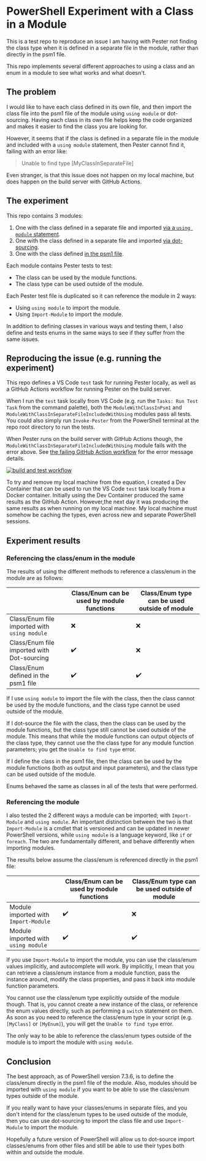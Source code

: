 # PowerShell Experiment with a Class in a Module

This is a test repo to reproduce an issue I am having with Pester not finding the class type when it is defined in a separate file in the module, rather than directly in the psm1 file.

This repo implements several different approaches to using a class and an enum in a module to see what works and what doesn't.

## The problem

I would like to have each class defined in its own file, and then import the class file into the psm1 file of the module using `using module` or dot-sourcing.
Having each class in its own file helps keep the code organized and makes it easier to find the class you are looking for.

However, it seems that if the class is defined in a separate file in the module and included with a `using module` statement, then Pester cannot find it, failing with an error like:

> Unable to find type [MyClassInSeparateFile]

Even stranger, is that this issue does not happen on my local machine, but does happen on the build server with GitHub Actions.

## The experiment

This repo contains 3 modules:

1. One with the class defined in a separate file and imported [via a `using module` statement](/src/ModuleWithClassInSeparateFileIncludedWithUsing/ModuleWithClassInSeparateFileIncludedWithUsing.psm1).
1. One with the class defined in a separate file and imported [via dot-sourcing](/src/ModuleWithClassInSeparateFileIncludedWithDotSourcing/ModuleWithClassInSeparateFileIncludedWithDotSourcing.psm1).
1. One with the class defined [in the psm1 file](/src/ModuleWithClassInPsm1/ModuleWithClassInPsm1.psm1).

Each module contains Pester tests to test:

- The class can be used by the module functions.
- The class type can be used outside of the module.

Each Pester test file is duplicated so it can reference the module in 2 ways:

- Using `using module` to import the module.
- Using `Import-Module` to import the module.

In addition to defining classes in various ways and testing them, I also define and tests enums in the same ways to see if they suffer from the same issues.

## Reproducing the issue (e.g. running the experiment)

This repo defines a VS Code `test` task for running Pester locally, as well as a GitHub Actions workflow for running Pester on the build server.

When I run the `test` task locally from VS Code (e.g. run the `Tasks: Run Test Task` from the command palette), both the `ModuleWithClassInPsm1` and `ModuleWithClassInSeparateFileIncludedWithUsing` modules pass all tests.
You could also simply run `Invoke-Pester` from the PowerShell terminal at the repo root directory to run the tests.

When Pester runs on the build server with GitHub Actions though, the `ModuleWithClassInSeparateFileIncludedWithUsing` module fails with the error above.
See [the failing GitHub Action workflow](https://github.com/deadlydog/PowerShell.Experiment.ClassInModule/actions/workflows/build-and-test-powershell-module.yml) for the error message details.

[![build and test workflow](https://github.com/deadlydog/PowerShell.Experiment.ClassInModule/actions/workflows/build-and-test-powershell-module.yml/badge.svg)](https://github.com/deadlydog/PowerShell.Experiment.ClassInModule/actions/workflows/build-and-test-powershell-module.yml)

To try and remove my local machine from the equation, I created a Dev Container that can be used to run the VS Code `test` task locally from a Docker container.
Initially using the Dev Container produced the same results as the GitHub Action.
However,the next day it was producing the same results as when running on my local machine.
My local machine must somehow be caching the types, even across new and separate PowerShell sessions.

## Experiment results

### Referencing the class/enum in the module

The results of using the different methods to reference a class/enum in the module are as follows:

|                                              | Class/Enum can be used by module functions | Class/Enum type can be used outside of module |
| -------------------------------------------- | ------------------------------------------ | --------------------------------------------- |
| Class/Enum file imported with `using module` | ❌                                         | ❌                                            |
| Class/Enum file imported with Dot-sourcing   | ✔️                                         | ❌                                            |
| Class/Enum defined in the psm1 file          | ✔️                                         | ✔️                                            |

If I use `using module` to import the file with the class, then the class cannot be used by the module functions, and the class type cannot be used outside of the module.

If I dot-source the file with the class, then the class can be used by the module functions, but the class type still cannot be used outside of the module.
This means that while the module functions can output objects of the class type, they cannot use the the class type for any module function parameters; you get the `Unable to find type` error.

If I define the class in the psm1 file, then the class can be used by the module functions (both as output and input parameters), and the class type can be used outside of the module.

Enums behaved the same as classes in all of the tests that were performed.

### Referencing the module

I also tested the 2 different ways a module can be imported; with `Import-Module` and `using module`.
An important distinction between the two is that `Import-Module` is a cmdlet that is versioned and can be updated in newer PowerShell versions, while `using module` is a language keyword, like `if` or `foreach`.
The two are fundamentally different, and behave differently when importing modules.

The results below assume the class/enum is referenced directly in the psm1 file:

|                                      | Class/Enum can be used by module functions | Class/Enum type can be used outside of module |
| ------------------------------------ | ------------------------------------------ | --------------------------------------------- |
| Module imported with `Import-Module` | ✔️                                         | ❌                                           |
| Module imported with `using module`  | ✔️                                         | ✔️                                           |

If you use `Import-Module` to import the module, you can use the class/enum values implicitly, and autocomplete will work.
By implicitly, I mean that you can retrieve a class/enum instance from a module function, pass the instance around, modify the class properties, and pass it back into module function parameters.

You cannot use the class/enum type explicitly outside of the module though.
That is, you cannot create a new instance of the class, or reference the enum values directly, such as performing a `switch` statement on them.
As soon as you need to reference the class/enum type in your script (e.g. `[MyClass]` or `[MyEnum]`), you will get the `Unable to find type` error.

The only way to be able to reference the class/enum types outside of the module is to import the module with `using module`.

## Conclusion

The best approach, as of PowerShell version 7.3.6, is to define the class/enum directly in the psm1 file of the module.
Also, modules should be imported with `using module` if you want to be able to use the class/enum types outside of the module.

If you really want to have your classes/enums in separate files, and you don't intend for the class/enum types to be used outside of the module, then you can use dot-sourcing to import the class file and use `Import-Module` to import the module.

Hopefully a future version of PowerShell will allow us to dot-source import classes/enums from other files and still be able to use their types both within and outside the module.
